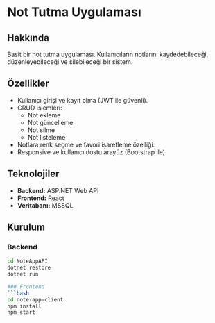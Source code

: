 # Not Tutma Uygulaması

## Hakkında
Basit bir not tutma uygulaması. Kullanıcıların notlarını kaydedebileceği, düzenleyebileceği ve silebileceği bir sistem.

## Özellikler
- Kullanıcı girişi ve kayıt olma (JWT ile güvenli).
- CRUD işlemleri:
  - Not ekleme
  - Not güncelleme
  - Not silme
  - Not listeleme
- Notlara renk seçme ve favori işaretleme özelliği.
- Responsive ve kullanıcı dostu arayüz (Bootstrap ile).

## Teknolojiler
- **Backend:** ASP.NET Web API
- **Frontend:** React
- **Veritabanı:** MSSQL

## Kurulum
### Backend 
```bash 
cd NoteAppAPI
dotnet restore
dotnet run

### Frontend
```bash
cd note-app-client
npm install
npm start